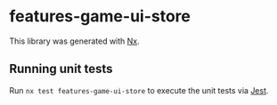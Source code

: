 # features-game-ui-store

This library was generated with [Nx](https://nx.dev).

## Running unit tests

Run `nx test features-game-ui-store` to execute the unit tests via [Jest](https://jestjs.io).
